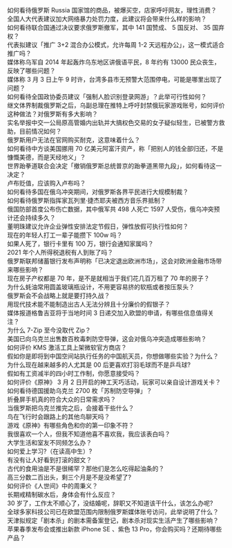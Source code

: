如何看待俄罗斯 Russia 国家馆的商品，被爆买空，店家呼吁网友，理性消费？  
全国人大代表建议加大网络暴力处罚力度，此建议将会带来什么样的影响？  
如何看待联合国通过决议要求俄罗斯撤军，其中 141 国赞成、 5 国反对、 35 国弃权？  
代表拟建议「推广 3+2 混合办公模式，允许每周 1-2 天远程办公」，这一模式适合推广吗？  
媒体称乌军自 2014 年起轰炸乌东地区讲俄语平民，8 年约有 13000 民众丧生，反映了哪些问题？  
媒体称 3 月 3 日上午 9 时许，台湾多县市无预警大范围停电，可能是哪里出现了问题？  
如何看待全国政协委员建议「强制人脸识别登录网游」？此举可行性如何？  
继文体界制裁俄罗斯之后，乌副总理在推特上呼吁封禁俄玩家游戏账号，如何评价这种做法？对俄罗斯有多大影响？  
实名举报中交一公局原高管婚内出轨并大搞权色交易的女子疑似轻生，已被警方救助，目前情况如何？  
俄罗斯用户无法在官网购买耐克，这意味着什么？  
如何看待中方谈美国挪用 70 亿美元阿富汗资产，称「把别人的钱全部归还，不是慷慨美德，而是天经地义」？  
世界跆拳道联合会决定「撤销俄罗斯总统普京的跆拳道黑带九段」，如何看待这一决定？  
卢布贬值，应该购入卢布吗？  
如何看待多国在俄乌冲突期间，对俄罗斯各界平民进行大规模制裁？  
如何看待俄罗斯指挥家瓦列里·捷杰耶夫被西方音乐界抵制？  
俄国防部首度公布伤亡数据，其中俄军共 498 人死亡 1597 人受伤，俄乌冲突预计还会持续多久？  
董明珠建议允许企业弹性安排法定节假日，弹性放假可执行性如何？  
现在的年轻人打工一辈子能攒下 100w 吗？  
如果人死了，银行卡里有 100 万，银行会通知家属吗？  
2021 年个人所得税退税有人到账了吗？  
俄罗斯联邦储蓄银行发布声明称「已决定退出欧洲市场」，这会对欧洲金融市场带来哪些影响？  
现在房子产权都是 70 年，是不是就相当于我们花几百万租了 70 年的房子？  
为什么蚝油常用圆盖玻璃瓶设计，不用更容易挤的软瓶或者按压泵头？  
俄罗斯会不会战略上就是要打持久战？  
用现代技术能不能制造出古人无法分辨且十分廉价的假银子？  
媒体报道格鲁吉亚将于当地时间 3 日递交加入欧盟的申请，有哪些信息值得关注？  
为什么 7-Zip 至今没取代 Zip？  
美国已向乌克兰出售数百枚毒刺防空导弹，这会对俄乌冲突造成哪些影响？  
如何评价 KMS 激活工具上架微软官方商店？  
假如你是即将到中国空间站执行任务的中国航天员，你想做哪些实验？为什么？  
为什么现在越来越多的人尤其是 00 后更喜欢打羽毛球而不是乒乓球?  
假如有工资减半的四小时工作制，你愿意接受吗？  
如何评价《原神》 3 月 2 日开启的神工天巧活动，玩家可以亲自设计游戏关卡？  
如何看待德国援助乌克兰 2700 枚「苏制防空导弹」？  
折叠屏手机真的符合大众的日常需求吗？  
当俄罗斯把乌克兰推完之后，会接着干些什么？  
鸟在飞行时会跟路上的其他鸟聊天吗？  
游戏《原神》有哪些角色和你的第一印象不符？  
我很喜欢一个人，但我不知道他喜不喜欢我，我应该表白吗？  
大学生活和室友不同频怎么办？  
如何爱上学习?（在读高中生）?  
有没有让人好看到打滚的甜文？  
古代的食用油是不是很稀罕？那他们是怎么吃得起油条的？  
高三分数二百出头，剩三个月是不是没希望了?  
如何评价《人世间》中的周秉义？  
长期戒精制碳水后，身体会有什么反应？  
30 岁了，工作太不顺心了，没结婚呢，辞职又不知道该干什么，该怎么办呢?  
全球多家科技公司已在欧盟范围内限制俄罗斯媒体账号访问，此举说明了什么？  
天津拟规定「剧本杀」的剧本需备案登记，剧本杀对现实生活产生了哪些影响？  
苹果春季发布会或推出新款 iPhone SE 、紫色 13 Pro，你会购买吗？还期待哪些产品？  
